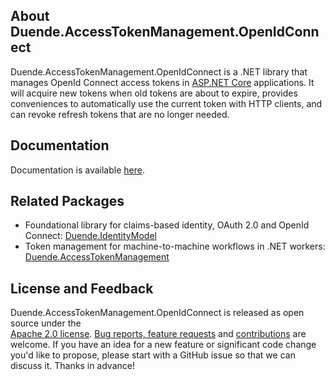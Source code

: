 ## About Duende.AccessTokenManagement.OpenIdConnect
Duende.AccessTokenManagement.OpenIdConnect is a .NET library that manages OpenId Connect
access tokens in [ASP.NET Core](https://dotnet.microsoft.com/en-us/apps/aspnet)
applications. It will acquire new tokens when old tokens are about to expire, provides
conveniences to automatically use the current token with HTTP clients, and can revoke
refresh tokens that are no longer needed.

## Documentation
Documentation is available
[here](https://docs.duendesoftware.com/foss/accesstokenmanagement/web_apps/).

## Related Packages
- Foundational library for claims-based identity, OAuth 2.0 and OpenId Connect:
  [Duende.IdentityModel](https://www.nuget.org/packages/Duende.IdentityModel)
- Token management for machine-to-machine workflows in .NET workers:
  [Duende.AccessTokenManagement](https://www.nuget.org/packages/Duende.AccessTokenManagement)

## License and Feedback
Duende.AccessTokenManagement.OpenIdConnect is released as open source under the  
[Apache 2.0 license](https://github.com/DuendeSoftware/foss/blob/main/LICENSE). 
[Bug reports, feature requests](https://github.com/DuendeSoftware/foss/issues) and
[contributions](https://github.com/DuendeSoftware/foss/pulls) are welcome. If you have an
idea for a new feature or significant code change you'd like to propose, please start with
a GitHub issue so that we can discuss it. Thanks in advance!
